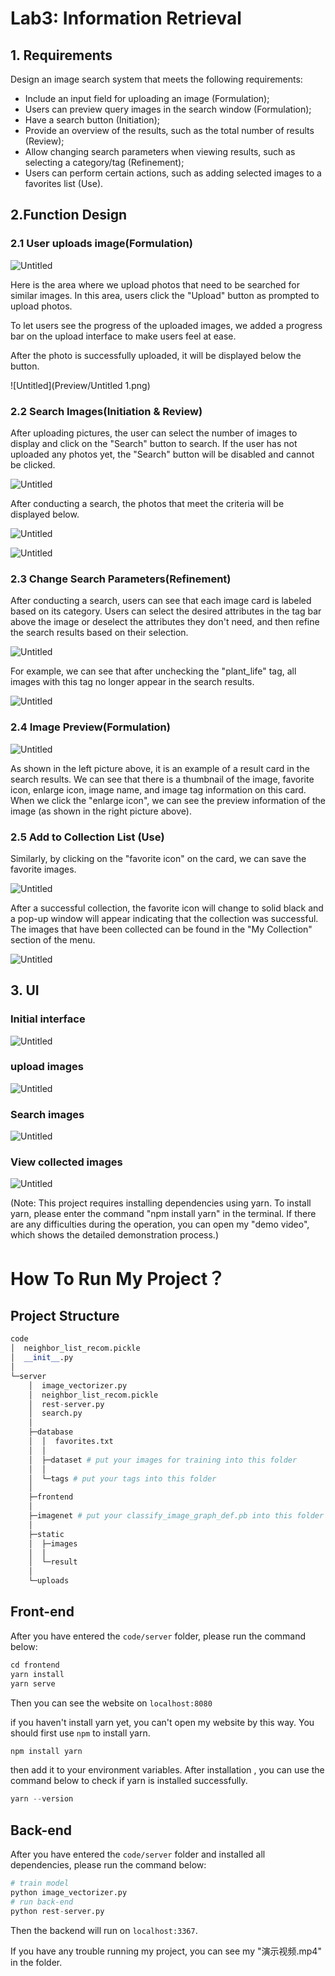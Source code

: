 # Lab3: Information Retrieval



## 1. Requirements

Design an image search system that meets the following requirements:

- Include an input field for uploading an image (Formulation);
- Users can preview query images in the search window (Formulation);
- Have a search button (Initiation);
- Provide an overview of the results, such as the total number of results (Review);
- Allow changing search parameters when viewing results, such as selecting a category/tag (Refinement);
- Users can perform certain actions, such as adding selected images to a favorites list (Use).

## 2.Function Design

### 2.1 User uploads image(Formulation)

![Untitled]([Lab3%20Information%20Retrieval%20968d016f709f4fe1b08ae61808645ddb/Untitled.png](https://github.com/deidei1210/Image-Retrieval-TongjiHCI/blob/master/Preview/Untitled.png))

Here is the area where we upload photos that need to be searched for similar images. In this area, users click the "Upload" button as prompted to upload photos. 

To let users see the progress of the uploaded images, we added a progress bar on the upload interface to make users feel at ease. 

After the photo is successfully uploaded, it will be displayed below the button.

![Untitled](Preview/Untitled 1.png)

### 2.2  Search Images(Initiation & Review)

After uploading pictures, the user can select the number of images to display and click on the "Search" button to search. If the user has not uploaded any photos yet, the "Search" button will be disabled and cannot be clicked.

![Untitled](Lab3%20Information%20Retrieval%20968d016f709f4fe1b08ae61808645ddb/Untitled%202.png)

After conducting a search, the photos that meet the criteria will be displayed below.

![Untitled](Lab3%20Information%20Retrieval%20968d016f709f4fe1b08ae61808645ddb/Untitled%203.png)

![Untitled](Lab3%20Information%20Retrieval%20968d016f709f4fe1b08ae61808645ddb/Untitled%204.png)

### 2.3 Change Search Parameters(Refinement)

After conducting a search, users can see that each image card is labeled based on its category. Users can select the desired attributes in the tag bar above the image or deselect the attributes they don't need, and then refine the search results based on their selection.

![Untitled](Lab3%20Information%20Retrieval%20968d016f709f4fe1b08ae61808645ddb/Untitled%205.png)

For example, we can see that after unchecking the "plant_life" tag, all images with this tag no longer appear in the search results.

![Untitled](Lab3%20Information%20Retrieval%20968d016f709f4fe1b08ae61808645ddb/Untitled%206.png)

### 2.4 Image Preview(Formulation)

![Untitled](Lab3%20Information%20Retrieval%20968d016f709f4fe1b08ae61808645ddb/Untitled%207.png)

As shown in the left picture above, it is an example of a result card in the search results. We can see that there is a thumbnail of the image, favorite icon, enlarge icon, image name, and image tag information on this card. When we click the "enlarge icon", we can see the preview information of the image (as shown in the right picture above).

### 2.5 Add to Collection List (Use)

Similarly, by clicking on the "favorite icon" on the card, we can save the favorite images.

![Untitled](Lab3%20Information%20Retrieval%20968d016f709f4fe1b08ae61808645ddb/Untitled%208.png)

After a successful collection, the favorite icon will change to solid black and a pop-up window will appear indicating that the collection was successful. The images that have been collected can be found in the "My Collection" section of the menu.

![Untitled](Lab3%20Information%20Retrieval%20968d016f709f4fe1b08ae61808645ddb/Untitled%209.png)

## 3. UI

### Initial interface

![Untitled](Lab3%20Information%20Retrieval%20968d016f709f4fe1b08ae61808645ddb/Untitled%2010.png)

### upload images

![Untitled](Lab3%20Information%20Retrieval%20968d016f709f4fe1b08ae61808645ddb/Untitled%2011.png)

### Search images

![Untitled](Lab3%20Information%20Retrieval%20968d016f709f4fe1b08ae61808645ddb/Untitled%2012.png)

### View collected images

![Untitled](Lab3%20Information%20Retrieval%20968d016f709f4fe1b08ae61808645ddb/Untitled%2013.png)

(Note: This project requires installing dependencies using yarn. To install yarn, please enter the command "npm install yarn" in the terminal. If there are any difficulties during the operation, you can open my "demo video", which shows the detailed demonstration process.)
# How To Run My Project？

## Project Structure

```python
code
│  neighbor_list_recom.pickle
│  __init__.py
│          
└─server
    │  image_vectorizer.py
    │  neighbor_list_recom.pickle
    │  rest-server.py
    │  search.py
    │  
    ├─database
    │  │  favorites.txt
    │  │  
    │  ├─dataset # put your images for training into this folder 
    │  │      
    │  └─tags # put your tags into this folder
    │          
    ├─frontend
    │              
    ├─imagenet # put your classify_image_graph_def.pb into this folder
    │      
    ├─static
    │  ├─images
    │  │      
    │  └─result
    │          
    └─uploads
```

## Front-end

After you have entered the `code/server` folder, please run the command below:

```javascript
cd frontend
yarn install
yarn serve
```

Then you can see the website on `localhost:8080`

if you haven't install yarn yet, you can't open my website by this way. You should first use ``` npm ``` to install yarn.

```python
npm install yarn 
```

then add it to your environment variables.
After installation , you can use the command below to check if yarn is installed successfully.

```python
yarn --version
```

## Back-end

After you have entered the `code/server` folder and installed all dependencies, please run the command below:

```python
# train model
python image_vectorizer.py
# run back-end
python rest-server.py
```

Then the backend will run on ``` localhost:3367 ```.     

If you have any trouble running my project, you can see my "演示视频.mp4" in the folder.

